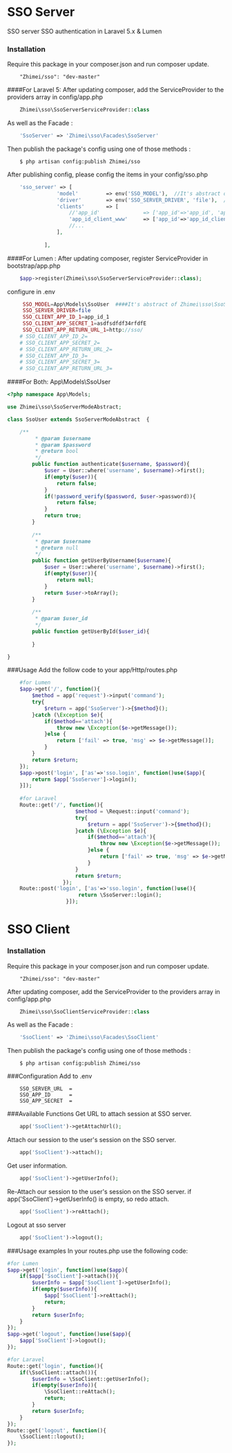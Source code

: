 SSO Server
===

SSO server SSO authentication in Laravel 5.x & Lumen

### Installation
Require this package in your composer.json and run composer update.
```
    "Zhimei/sso": "dev-master"
```
####For Laravel 5:
After updating composer, add the ServiceProvider to the providers array in config/app.php
```php
    Zhimei\sso\SsoServerServiceProvider::class
```
As well as the Facade :
```php
    'SsoServer' => 'Zhimei\sso\Facades\SsoServer'
```
Then publish the package's config using one of those methods :
```
    $ php artisan config:publish Zhimei/sso
```
After publishing config, please config the items in your config/sso.php
```php
    'sso_server' => [
                'model'         => env('SSO_MODEL'),  //It's abstract of Zhimei\sso\SsoServerModeAbstract
                'driver'        => env('SSO_SERVER_DRIVER', 'file'),  //file or memcached (recommend memcached)
                'clients'       => [
                    //'app_id'              => ['app_id'=>'app_id', 'app_secret'=>'app_secret', 'return_url'=>'return_url'],
                    'app_id_client_www'     => ['app_id'=>'app_id_client_www', 'app_secret'=>'app_secret_24A234FDG34S54GS', 'return_url'=>'http://www.zhimei360.com/'],
                    //...
                ],
    
            ],
```

####For Lumen :
After updating composer, register ServiceProvider in bootstrap/app.php
```php
    $app->register(Zhimei\sso\SsoServerServiceProvider::class);
```
configure in .env
```php
     SSO_MODEL=App\Models\SsoUser  ####It's abstract of Zhimei\sso\SsoServerModeAbstract
     SSO_SERVER_DRIVER=file
     SSO_CLIENT_APP_ID_1=app_id_1
     SSO_CLIENT_APP_SECRET_1=asdfsdfdf34rfdfE
     SSO_CLIENT_APP_RETURN_URL_1=http://sso/
    # SSO_CLIENT_APP_ID_2=
    # SSO_CLIENT_APP_SECRET_2=
    # SSO_CLIENT_APP_RETURN_URL_2=
    # SSO_CLIENT_APP_ID_3=
    # SSO_CLIENT_APP_SECRET_3=
    # SSO_CLIENT_APP_RETURN_URL_3=
```
####For Both:
App\Models\SsoUser
```php
<?php namespace App\Models;

use Zhimei\sso\SsoServerModeAbstract;

class SsoUser extends SsoServerModeAbstract  {

    /**
         * @param $username
         * @param $password
         * @return bool
         */
        public function authenticate($username, $password){
            $user = User::where('username', $username)->first();
            if(empty($user)){
                return false;
            }
            if(!password_verify($password, $user->password)){
                return false;
            }
            return true;
        }
    
        /**
         * @param $username
         * @return null
         */
        public function getUserByUsername($username){
            $user = User::where('username', $username)->first();
            if(empty($user)){
                return null;
            }
            return $user->toArray();
        }
    
        /**
         * @param $user_id
         */
        public function getUserById($user_id){
    
        }

}
```

###Usage
Add the follow code to your app/Http/routes.php
```php
    #for Lumen
    $app->get('/', function(){
        $method = app('request')->input('command');
        try{
            $return = app('SsoServer')->{$method}();
        }catch (\Exception $e){
            if($method=='attach'){
                throw new \Exception($e->getMessage());
            }else {
                return ['fail' => true, 'msg' => $e->getMessage()];
            }
        }
        return $return;
    });
    $app->post('login', ['as'=>'sso.login', function()use($app){
        return $app['SsoServer']->login();
    }]);
    
    #for Laravel
    Route::get('/', function(){
                      $method = \Request::input('command');
                      try{
                          $return = app('SsoServer')->{$method}();
                      }catch (\Exception $e){
                          if($method=='attach'){
                              throw new \Exception($e->getMessage());
                          }else {
                              return ['fail' => true, 'msg' => $e->getMessage()];
                          }
                      }
                      return $return;
                  });
    Route::post('login', ['as'=>'sso.login', function()use(){
                       return \SsoServer::login();
                   }]);
```

SSO Client
===
### Installation
Require this package in your composer.json and run composer update.
```
    "Zhimei/sso": "dev-master"
```
    
After updating composer, add the ServiceProvider to the providers array in config/app.php
```php
    Zhimei\sso\SsoClientServiceProvider::class
```
As well as the Facade :
```php
    'SsoClient' => 'Zhimei\sso\Facades\SsoClient'
```
Then publish the package's config using one of those methods :
```
    $ php artisan config:publish Zhimei/sso
```
###Configuration
Add to .env
```
    SSO_SERVER_URL  =
    SSO_APP_ID      =
    SSO_APP_SECRET  =
```
###Available Functions
Get URL to attach session at SSO server.
```php
    app('SsoClient')->getAttachUrl();
```
Attach our session to the user's session on the SSO server.
```php
    app('SsoClient')->attach();
```
Get user information.
```php
    app('SsoClient')->getUserInfo();
```
Re-Attach our session to the user's session on the SSO server.
if app('SsoClient')->getUserInfo() is empty, so redo attach.
```php
    app('SsoClient')->reAttach();
```
Logout at sso server
```php
    app('SsoClient')->logout();
```

###Usage examples
In your routes.php use the following code:
```php
#for Lumen
$app->get('login', function()use($app){
    if($app['SsoClient']->attach()){
        $userInfo = $app['SsoClient']->getUserInfo();
        if(empty($userInfo)){
            $app['SsoClient']->reAttach();
            return;
        }
        return $userInfo;
    }
});
$app->get('logout', function()use($app){
    $app['SsoClient']->logout();
});

#for Laravel
Route::get('login', function(){
    if(\SsoClient::attach()){
        $userInfo = \SsoClient::getUserInfo();
        if(empty($userInfo)){
            \SsoClient::reAttach();
            return;
        }
        return $userInfo;
    }
});
Route::get('logout', function(){
    \SsoClient::logout();
});
```